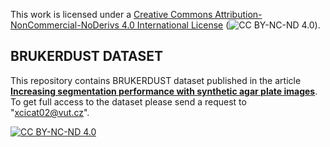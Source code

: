 This work is licensed under a [Creative Commons Attribution-NonCommercial-NoDerivs 4.0 International License][cc-by-nc-nd] (![CC BY-NC-ND 4.0][cc-by-nc-nd-shield]).

[cc-by-nc-nd]: http://creativecommons.org/licenses/by-nc-nd/4.0/
[cc-by-nc-nd-image]: https://licensebuttons.net/l/by-nc-nd/4.0/88x31.png
[cc-by-nc-nd-shield]: https://img.shields.io/badge/License-CC%20BY--NC--ND%204.0-lightgrey.svg

## BRUKERDUST DATASET

This repository contains BRUKERDUST dataset published in the article **[Increasing segmentation performance with synthetic agar plate images](https://doi.org/10.1016/j.heliyon.2024.e25714)**. To get full access to the dataset please send a request to "xcicat02@vut.cz".

[![CC BY-NC-ND 4.0][cc-by-nc-nd-image]][cc-by-nc-nd]
